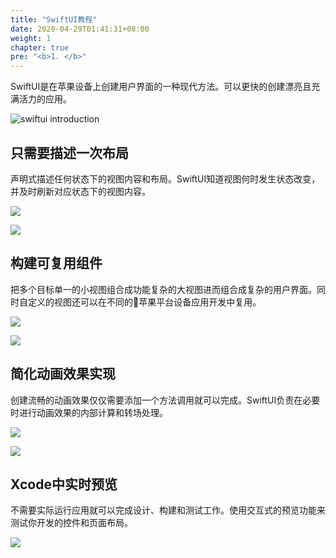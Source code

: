 ```yaml
---
title: "SwiftUI教程"
date: 2020-04-29T01:41:31+08:00
weight: 1
chapter: true
pre: "<b>1. </b>"
---
```


SwiftUI是在苹果设备上创建用户界面的一种现代方法。可以更快的创建漂亮且充满活力的应用。

![swiftui introduction](images/swiftui-introduction.png)

## 只需要描述一次布局

声明式描述任何状态下的视图内容和布局。SwiftUI知道视图何时发生状态改变，并及时刷新对应状态下的视图内容。

![](images/swiftui-code-list.png)

![](images/swiftui-code-list-preview.png)

## 构建可复用组件

把多个目标单一的小视图组合成功能复杂的大视图进而组合成复杂的用户界面。同时自定义的视图还可以在不同的苹果平台设备应用开发中复用。

![](images/swiftui-feature-card.png)

![](images/swiftui-feature-card-preview.png)

## 简化动画效果实现

创建流畅的动画效果仅仅需要添加一个方法调用就可以完成。SwiftUI负责在必要时进行动画效果的内部计算和转场处理。

![](images/swiftui-animation.png)

![](images/swiftui-animation-preview.png)

## Xcode中实时预览

不需要实际运行应用就可以完成设计、构建和测试工作。使用交互式的预览功能来测试你开发的控件和页面布局。

![](images/swiftui-xcode-live-preview.png)
